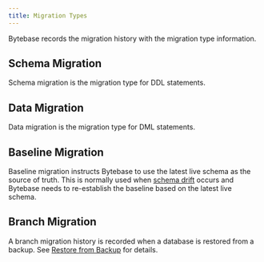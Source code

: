 ```yaml
---
title: Migration Types
---
```


Bytebase records the migration history with the migration type information.

## Schema Migration

Schema migration is the migration type for DDL statements.

## Data Migration

Data migration is the migration type for DML statements.

## Baseline Migration

Baseline migration instructs Bytebase to use the latest live schema as the source of truth. This is normally used when [schema drift](/docs/change-database/drift-detection) occurs and Bytebase needs to re-establish the baseline based on the latest live schema.

## Branch Migration

A branch migration history is recorded when a database is restored from a backup. See [Restore from Backup](/docs/disaster-recovery/restore-from-backup#step-4-view-the-restored-database) for details.
